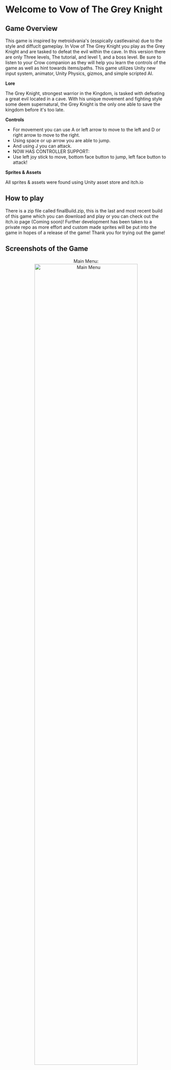 # Welcome to Vow of The Grey Knight

<h2>Game Overview</h2>

This game is inspired by metroidvania's (esspically castlevaina) due to the style and diffuclt gameplay. In Vow of The Grey Knight you play as the Grey Knight and are tasked to defeat the evil within the cave. In this version there are only Three levels, The tutorial, and level 1, and a boss level. Be sure to listen to your Crow companion as they will help you learn the controls of the game as well as hint towards items/paths. This game utilizes Unity new input system, animator, Unity Physics, gizmos, and simple scripted AI.

<b>Lore</b>

The Grey Knight, strongest warrior in the Kingdom, is tasked with defeating a great evil located in a cave. With his unique movement and fighting style some deem supernatural, the Grey Knight is the only one able to save the kingdom before it's too late.


<b>Controls</b>
- For movement you can use A or left arrow to move to the left and D or right arrow to move to the right. 
- Using space or up arrow you are able to jump.
- And using J you can attack.
- NOW HAS CONTROLLER SUPPORT:
- Use left joy stick to move, bottom face button to jump, left face button to attack!

<b>Sprites & Assets</b>

All sprites & assets were found using Unity asset store and itch.io

<h2>How to play</h2>

There is a zip file called finalBuild.zip, this is the last and most recent build of this game which you can download and play or you can check out the itch.io page (Coming soon)! Further development has been taken to a private repo as more effort and custom made sprites will be put into the game in hopes of a release of the game! Thank you for trying out the game!



<h2>Screenshots of the Game</h2>

<p align="center">
Main Menu: <br/>
<img src="https://i.imgur.com/eJGWI5n.png" height="80%" width="80%" alt="Main Menu"/>
<br />
<br />
Tutorial: <br/>
<img src="https://i.imgur.com/Y5MMNan.png" height="80%" width="80%" alt="Tutorial"/>
<br />
<br />
Level One: <br/>
<img src="https://i.imgur.com/m10L8v4.png" height="80%" width="80%" alt="Level One"/>
<br />
<br />
Boss Level: <br/>
<img src="https://i.imgur.com/VJF5yCG.png" height="80%" width="80%" alt="Boss Level"/>
<br />
<br />
Crow Friend: <br/>
<img src="https://i.imgur.com/xIaarKE.png" height="80%" width="80%" alt="Crow Friend"/>
<br />
<br />
</p>
